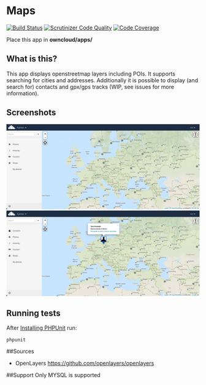 # Maps
[![Build Status](https://travis-ci.org/owncloud/maps.svg?branch=master)](https://travis-ci.org/owncloud/maps)
[![Scrutinizer Code Quality](https://scrutinizer-ci.com/g/owncloud/maps/badges/quality-score.png?b=master)](https://scrutinizer-ci.com/g/owncloud/maps/?branch=master)
[![Code Coverage](https://scrutinizer-ci.com/g/owncloud/maps/badges/coverage.png?b=master)](https://scrutinizer-ci.com/g/owncloud/maps/?branch=master)

Place this app in **owncloud/apps/**

## What is this?
This app displays openstreetmap layers including POIs.
It supports searching for cities and addresses.
Additionally it is possible to display (and search for) contacts and gpx/gps tracks (WIP, see issues for more information).

## Screenshots
![start](screenshots/start.png)
![contacts](screenshots/contacts.png)

## Running tests
After [Installing PHPUnit](http://phpunit.de/getting-started.html) run:

    phpunit

##Sources
- OpenLayers https://github.com/openlayers/openlayers

##Support
Only MYSQL is supported
